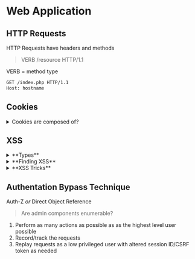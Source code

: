 # Web Application

## HTTP Requests 

HTTP Requests have headers and methods

> VERB /resource HTTP/1.1

VERB = method type

```html
GET /index.php HTTP/1.1
Host: hostname
```

## Cookies

<details><summary>Cookies are composed of?</summary>
   
  **Key:Value** Pairs

```html
cookie: id=eccbc87e4b5ce2fe28308fd9f2a7baf3
```

</details>

## XSS

<details><summary>**Types**</summary>

1. Reflected
2. Stored (persistant)
3. DOM-based [very difficult to mitigate]

</details>

<details><summary>**Finding XSS**</summary>
1. Figure out where it goes. Does it get mebedded in a tag attribute? Does it get put into a string in a script tag?  Does user input do directly into the page in any way?
2. Figure out any special handiling: Do URLs get turned into links, like posts?
3. Figure out how special characters are handled: Input something like `'<>:;"`

</details>



<details><summary>**XSS Tricks**</summary>

`"><h1>test</h1>`

`'+alert(1)+'`

`"onmouseover="alert(1)`

`http://"onmouseover="alert(1)`

</details>


## Authentation Bypass Technique

Auth-Z _or_ Direct Object Reference

> Are admin components enumerable?

1. Perform as many actions as possible as as the highest level user possible
2. Record/track the requests
3. Replay requests as a low privileged user with altered session ID/CSRF token as needed










